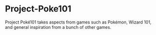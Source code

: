 # Project-Poke101
Project Poké101 takes aspects from games such as Pokémon, Wizard 101, and general inspiration from a bunch of other games.

